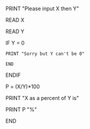 PRINT "Please input X then Y"


READ X


READ Y


IF Y = 0
    
    PRINT "Sorry but Y can't be 0"
    
    END

ENDIF


P = (X/Y)*100


PRINT "X as a percent of Y is"


PRINT P "%"


END

